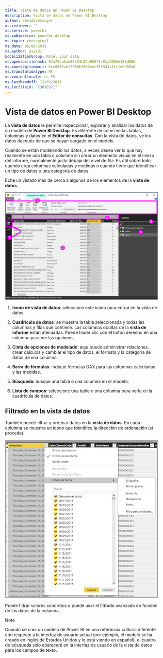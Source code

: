 ```yaml
---
title: Vista de datos en Power BI Desktop
description: Vista de datos en Power BI Desktop
author: davidiseminger
ms.reviewer: ''
ms.service: powerbi
ms.subservice: powerbi-desktop
ms.topic: conceptual
ms.date: 05/08/2019
ms.author: davidi
LocalizationGroup: Model your data
ms.openlocfilehash: 87a72ba5ac69334c04e65871c81a9006e183d88d
ms.sourcegitcommit: 64c860fcbf2969bf089cec358331a1fc1e0d39a8
ms.translationtype: HT
ms.contentlocale: es-ES
ms.lasthandoff: 11/09/2019
ms.locfileid: "73876371"
---
```

# <a name="data-view-in-power-bi-desktop"></a>Vista de datos en Power BI Desktop
La **vista de datos** le permite inspeccionar, explorar y analizar los datos de su modelo de **Power BI Desktop**. Es diferente de cómo ve las tablas, columnas y datos en el **Editor de consultas**. Con la vista de datos, ve los datos *después* de que se hayan cargado en el modelo.

Cuando se están modelando los datos, a veces desea ver lo que hay realmente en una tabla o columna sin crear un elemento visual en el lienzo del informe, normalmente justo debajo del nivel de fila. Es útil sobre todo cuando crea columnas calculadas y medidas o cuando tiene que identificar un tipo de datos o una categoría de datos.

Eche un vistazo más de cerca a algunos de los elementos de la **vista de datos**.

![Vista de datos en Power BI Desktop](media/desktop-data-view/dataview_fullscreen.png)

1. **Icono de vista de datos**: seleccione este icono para entrar en la vista de datos.

2. **Cuadrícula de datos**: se muestra la tabla seleccionada y todas las columnas y filas que contiene. Las columnas ocultas de la **vista de informe** están atenuadas. Puede hacer clic con el botón derecho en una columna para ver las opciones.

3. **Cinta de opciones de modelado**: aquí puede administrar relaciones, crear cálculos y cambiar el tipo de datos, el formato y la categoría de datos de una columna.

4. **Barra de fórmulas**: indique fórmulas DAX para las columnas calculadas y las medidas.

5. **Búsqueda**: busque una tabla o una columna en el modelo.

6. **Lista de campos**: seleccione una tabla o una columna para verla en la cuadrícula de datos.

## <a name="filtering-in-data-view"></a>Filtrado en la vista de datos

También puede filtrar y ordenar datos en la **vista de datos**. En cada columna se muestra un icono que identifica la dirección de ordenación (si procede).

![Ordenar y filtrar en la vista Datos en Power BI Desktop](media/desktop-data-view/dataview_sort-and-filter.png)

Puede filtrar valores concretos o puede usar el filtrado avanzado en función de los datos de la columna. 

> [!NOTE]
> Cuando se crea un modelo de Power BI en una referencia cultural diferente con respecto a la interfaz de usuario actual (por ejemplo, el modelo se ha creado en inglés de Estados Unidos y lo está viendo en español), el cuadro de búsqueda solo aparecerá en la interfaz de usuario de la vista de datos para los campos de texto.
